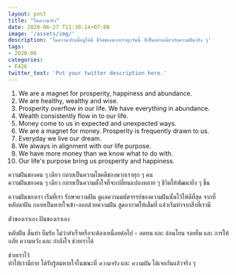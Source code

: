 ```yaml
---
layout: post
title: "ในความจริง"
date: 2020-06-27 T11:30:14+07:00
image: '/assets/img/'
description: 'ในความจริงเมื่อดูให้ดี ชีวิตของพวกเราทุกวันนี้ ก็เป็นอย่างเดียวกับความฝันจริง ๆ'
tags:
- 2020-06
categories:
- F426
twitter_text: 'Put your twitter description here.'
---
```

1. We are a magnet for prosperity, happiness and abundance.
2. We are healthy, wealthy and wise.
3. Prosperity overflow in our life. We have everything in abundance.
4. Wealth consistently flow in to our life.
5. Money come to us in expected and unexpected ways.
6. We are a magnet for money. Prosperity is frequently drawn to us.
7. Everyday we live our dream.
8. We always in alignment with our life purpose.
9. We have more money than we know what to do with.
10. Our life's purpose bring us prosperity and happiness.

ความฝันของคน ๆ เดียว กลายเป็นความโชคดีของพวกเราทุก ๆ คน  
ความฝันของคน ๆ เดียว กลายเป็นความตั้งใจที่จะเปลี่ยนแปลงหลาย ๆ ชีวิตให้พัฒนายิ่ง ๆ ขึ้น

ความฝันของเรา เริ่มที่เรา รักษาความฝัน ดูแลความมหัศจรรย์ของความฝันนั้นไว้ให้ดีที่สุด จากที่หลับตาฝัน กลายเป็นหายใจเข้า-ออกด้วยความฝัน สูดอากาศให้เต็มที่ แล้วเริ่มทำจากสิ่งที่เรามี

ตัวของเราเอง ฝันของเราเอง

หลับฝัน ตื่นทำ ยิ้มรับ ไม่ว่าสำเร็จหรือจะต้องเหนื่อยต่อไป - อดทน และ อ่อนโยน รอยยิ้ม และ การให้อภัย ความหวัง และ กำลังใจ ช่วยเราได้

ช่วยเราไว้  
ทำให้เรามีกาย ได้รับรู้ลมหายใจในขณะที่ *ความจริง* และ *ความฝัน* ได้เจอกันแล้วจริง ๆ
